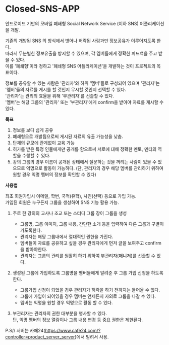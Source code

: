 # Closed-SNS-APP

안드로이드 기반의 모바일 폐쇄형 Social Network Service (이하 SNS) 어플리케이션을 개발.



기존의 개방된 SNS 의 방식에서 벗어나 허락된 사람과만 정보공유가 이루어지도록 한다.  
따라서 무분별한 정보유출을 방지할 수 있으며, 각 멤버들에게 정확한 피드백을 주고 받을 수 있다.  
이를 '폐쇄형'이라 정하고 '폐쇄형 SNS 어플리케이션'을 개발하는 것이 프로젝트의 목표이다.  


정보를 공유할 수 있는 사람은 '관리자'와 하위 '멤버'들로 구성되어 있으며 '관리자'는 '멤버'들의 자료를 게시를 할 것인지 무시할 것인지 선택할 수 있다.  
'관리자'는 관리의 효율을 위해 '부관리자'를 선출할 수 있다.  
'멤버'는 해당 그룹의 '관리자' 또는 '부관리자'에게 confirm을 받아야 자료를 게시할 수 있다.  


**목표**
1. 정보를 보다 쉽게 공유
2. 폐쇄형으로 개발됨으로써 게시된 자료의 유출 가능성을 낮춤.
3. 단체의 규모에 관계없이 교육 가능
4. 허가를 받은 특정 인물에게만 공개를 함으로써 서로에 대해 정확한 멘토, 멘티의 역할을 수행할 수 있다.
5. 강의 그룹의 경우 이름이 공개된 상태에서 질문하는 것을 꺼리는 사람이 있을 수 있으므로 익명으로 활동이 가능하다.
   (단, 관리자의 경우 해당 멤버를 관리하기 위하여 원할 경우 익명 멤버의 정보를 확인할 수 있다)


**사용법**

최초 회원가입시 이메일, 학번, 국적(유학), 사진(선택) 등으로 가입 가능.  
가입된 회원은 누구든지 그룹을 생성하여 SNS 기능 활용 가능.

 1. 주로 한 강의의 교사나 조교 또는 스터디 그룹 장이 그룹을 생성
      - 그룹명, 그룹 이미지, 그룹 내용, 간단한 소개 등을 입력하여 다른 그룹과 구별이 가도록한다.
      - 관리자는 해당 그룹내에서 절대적인 권한을 가진다.
      - 멤버들이 자료를 공유하고 싶을 경우 관리자에게 먼저 글을 보여주고 confirm 을 받아야한다.
      - 관리자는 그룹의 관리를 원활히 하기 위하여 부관리자(매니저)를 선출할 수 있다.
   
 2. 생성된 그룹에 가입하도록 그룹명을 멤버들에게 알려준 후 그룹 가입 신청을 하도록 한다.
      - 그룹가입 신청이 되었을 경우 관리자가 허락을 하기 전까지는 들어올 수 없다.
      - 그룹에 가입이 되어있을 경우 멤버는 언제든지 자의로 그룹을 나갈 수 있다.
     - 멤버는 익명을 원할 경우 익명으로 활동 할 수 있다.
   
 3. 부관리자는 관리자의 권한 대부분을 행사할 수 있다.   
     단, 익명 멤버의 정보 열람이나 그룹 내용 변경 등 중요 권한은 제한된다.
    
      
      
P.S//
 서버는 카페24(https://www.cafe24.com/?controller=product_server_server)에서 빌려서 사용.
 
